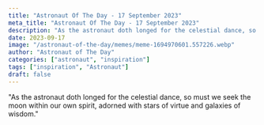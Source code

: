 ```yaml
---
title: "Astronaut Of The Day - 17 September 2023"
meta_title: "Astronaut Of The Day - 17 September 2023"
description: "As the astronaut doth longed for the celestial dance, so must we seek the moon within our own spirit, adorned with stars of virtue and galaxies of wisdom."
date: 2023-09-17
image: "/astronaut-of-the-day/memes/meme-1694970601.557226.webp"
author: "Astronaut of The Day"
categories: ["astronaut", "inspiration"]
tags: ["inspiration", "Astronaut"]
draft: false
---
```

"As the astronaut doth longed for the celestial dance, so must we seek the moon within our own spirit, adorned with stars of virtue and galaxies of wisdom."
        